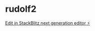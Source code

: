# rudolf2

[Edit in StackBlitz next generation editor ⚡️](https://stackblitz.com/~/github.com/cujumbu/rudolf2)